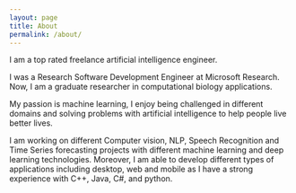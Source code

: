 ```yaml
---
layout: page
title: About
permalink: /about/
---
```

I am a top rated freelance artificial intelligence engineer.

I was a Research Software Development Engineer at Microsoft Research. Now, I am a graduate researcher in computational biology applications.

My passion is machine learning, I enjoy being challenged in different domains and solving problems with artificial intelligence to help people live better lives.

I am working on different Computer vision, NLP, Speech Recognition and Time Series forecasting projects with different machine learning and deep learning technologies.
Moreover, I am able to develop different types of applications including desktop, web and mobile as I have a strong experience with C++, Java, C#, and python.